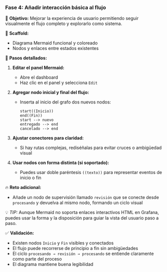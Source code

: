 ### Fase 4: Añadir interacción básica al flujo

🎯 **Objetivo:** Mejorar la experiencia de usuario permitiendo seguir visualmente el flujo completo y explorarlo como sistema.

🧱 **Scaffold:**

* Diagrama Mermaid funcional y coloreado
* Nodos y enlaces entre estados existentes

🧭 **Pasos detallados:**

1. **Editar el panel Mermaid:**

   * Abre el dashboard
   * Haz clic en el panel y selecciona `Edit`

2. **Agregar nodo inicial y final del flujo:**

   * Inserta al inicio del grafo dos nuevos nodos:

     ```mermaid
     start((Inicio))
     end((Fin))
     start --> nuevo
     entregado --> end
     cancelado --> end
     ```

3. **Ajustar conectores para claridad:**

   * Si hay rutas complejas, rediséñalas para evitar cruces o ambigüedad visual

4. **Usar nodos con forma distinta (si soportado):**

   * Puedes usar doble paréntesis `((texto))` para representar eventos de inicio o fin

🔥 **Reto adicional:**

* Añade un nodo de supervisión llamado `revisión` que se conecte desde `procesando` y devuelva al mismo nodo, formando un ciclo visual

💡 *TIP:* Aunque Mermaid no soporta enlaces interactivos HTML en Grafana, puedes usar la forma y la disposición para guiar la vista del usuario paso a paso.

✅ **Validación:**

* Existen nodos `Inicio` y `Fin` visibles y conectados
* El flujo puede recorrerse de principio a fin sin ambigüedades
* El ciclo `procesando → revisión → procesando` se entiende claramente como parte del proceso
* El diagrama mantiene buena legibilidad
